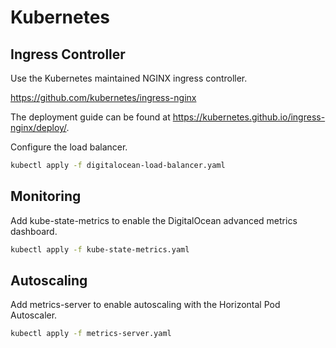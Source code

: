 # Kubernetes

## Ingress Controller

Use the Kubernetes maintained NGINX ingress controller.

https://github.com/kubernetes/ingress-nginx

The deployment guide can be found at https://kubernetes.github.io/ingress-nginx/deploy/.

Configure the load balancer.

```bash
kubectl apply -f digitalocean-load-balancer.yaml
```

## Monitoring

Add kube-state-metrics to enable the DigitalOcean advanced metrics dashboard.

```bash
kubectl apply -f kube-state-metrics.yaml
```

## Autoscaling

Add metrics-server to enable autoscaling with the Horizontal Pod Autoscaler.

```bash
kubectl apply -f metrics-server.yaml
```